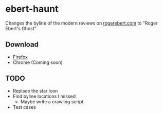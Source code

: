 # ebert-haunt
Changes the byline of the modern reviews on [rogerebert.com](https://www.rogerebert.com) to "Roger Ebert's Ghost"

## Download
* [Firefox](https://addons.mozilla.org/en-US/firefox/addon/ebert-haunt/)
* Chrome (Coming soon)

## TODO
* Replace the star icon
* Find byline locations I missed
  * Maybe write a crawling script
* Test cases
